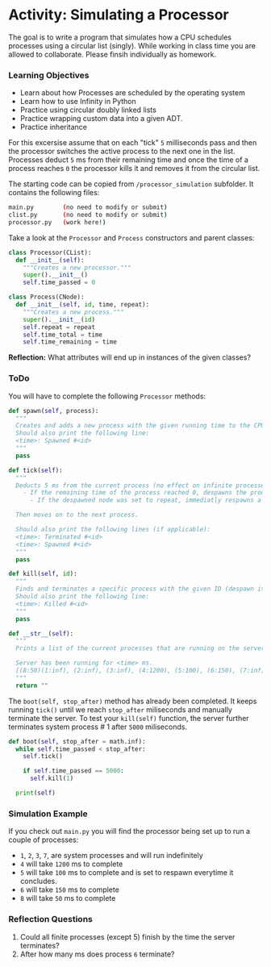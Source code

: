 # Activity: Simulating a Processor

The goal is to write a program that simulates how a CPU schedules processes using a circular list (singly). While working in class time you are allowed to collaborate. Please finsih individually as homework.

### Learning Objectives
- Learn about how Processes are scheduled by the operating system
- Learn how to use Infinity in Python
- Practice using circular doubly linked lists
- Practice wrapping custom data into a given ADT.
- Practice inheritance

For this excersise assume that on each "tick" `5` milliseconds pass and then the processor switches the active process to the next one in the list. Processes deduct `5` ms from their remaining time and once the time of a process reaches `0` the processor kills it and removes it from the circular list.

The starting code can be copied from `/processor_simulation` subfolder. It contains the following files:
```bash
main.py        (no need to modify or submit)
clist.py       (no need to modify or submit)
processor.py   (work here!)
```

Take a look at the `Processor` and `Process` constructors and parent classes:
```python
class Processor(CList):
  def __init__(self):
    """Creates a new processor."""
    super().__init__()
    self.time_passed = 0
```
```python
class Process(CNode):
  def __init__(self, id, time, repeat):
    """Creates a new process."""
    super().__init__(id)
    self.repeat = repeat
    self.time_total = time
    self.time_remaining = time
```

**Reflection:** What attributes will end up in instances of the given classes?

### ToDo
You will have to complete the following `Processor` methods:
```python
def spawn(self, process):
  """
  Creates and adds a new process with the given running time to the CPU.
  Should also print the following line:
  <time>: Spawned #<id>
  """
  pass
```

```python
def tick(self):
  """
  Deducts 5 ms from the current process (no effect on infinite processes).
    - If the remaining time of the process reached 0, despawns the process.
      - If the despawned node was set to repeat, immediatly respawns a node with the same time and respawn trait.

  Then moves on to the next process.

  Should also print the following lines (if applicable):
  <time>: Terminated #<id>
  <time>: Spawned #<id>
  """
  pass
```

```python
def kill(self, id):
  """
  Finds and terminates a specific process with the given ID (despawn it).
  Should also print the following line:
  <time>: Killed #<id>
  """
  pass
```

```python
def __str__(self):
  """
  Prints a list of the current processes that are running on the server. For example:

  Server has been running for <time> ms.
  [(8:50)(1:inf), (2:inf), (3:inf), (4:1200), (5:100), (6:150), (7:inf)]
  """
  return ""
```

The `boot(self, stop_after)` method has already been completed. It keeps running `tick()` until we reach `stop_after` miliseconds and manually terminate the server. To test your `kill(self)` function, the server further terminates system process # 1 after `5000` miliseconds.
```python
def boot(self, stop_after = math.inf):
  while self.time_passed < stop_after:
    self.tick()

    if self.time_passed == 5000:
      self.kill(1)

  print(self)
```

### Simulation Example

If you check out `main.py` you will find the processor being set up to run a couple of processes:
- `1`, `2`, `3`, `7`, are system processes and will run indefinitely
- `4` will take `1200` ms to complete
- `5` will take `100` ms to complete and is set to respawn everytime it concludes.
- `6` will take `150` ms to complete
- `8` will take `50` ms to complete

### Reflection Questions
1. Could all finite processes (except 5) finish by the time the server terminates?
2. After how many ms does process `6` terminate?

